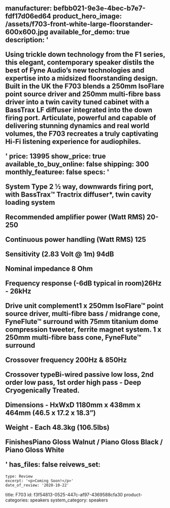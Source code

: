 manufacturer: befbb021-9e3e-4bec-b7e7-fdf17d06ed64
product_hero_image: /assets/f703-front-white-large-floorstander-600x600.jpg
available_for_demo: true
description: '<p>Using trickle down technology from the F1 series, this elegant, contemporary speaker distils the best of Fyne Audio’s new technologies and expertise into a midsized floorstanding design. Built in the UK the F703 blends a 250mm IsoFlare point source driver and 250mm multi-fibre bass driver into a twin cavity tuned cabinet with a BassTrax LF diffuser integrated into the down firing port. Articulate, powerful and capable of delivering stunning dynamics and real world volumes, the F703 recreates a truly captivating Hi-Fi listening experience for audiophiles.</p>'
price: 13995
show_price: true
available_to_buy_online: false
shipping: 300
monthly_featuree: false
specs: '<p>System Type 2 ½ way, downwards firing port, with BassTrax™ Tractrix diffuser*, twin cavity loading system</p><p>Recommended amplifier power (Watt RMS) 20- 250</p><p>Continuous power handling (Watt RMS) 125</p><p>Sensitivity (2.83 Volt @ 1m) 94dB</p><p>Nominal impedance 8 Ohm</p><p>Frequency response (-6dB typical in room)26Hz - 26kHz</p><p>Drive unit complement1 x 250mm IsoFlare™ point source driver, multi-fibre bass / midrange cone, FyneFlute™ surround with 75mm titanium dome compression tweeter, ferrite magnet system. 1 x 250mm multi-fibre bass cone, FyneFlute™ surround</p><p>Crossover frequency 200Hz &amp; 850Hz</p><p>Crossover typeBi-wired passive low loss, 2nd order low pass, 1st order high pass - Deep Cryogenically Treated.</p><p>Dimensions - HxWxD 1180mm x 438mm x 464mm (46.5 x 17.2 x 18.3”)</p><p>Weight - Each 48.3kg (106.5lbs)</p><p>FinishesPiano Gloss Walnut / Piano Gloss Black / Piano Gloss White</p>'
has_files: false
reivews_set:
  -
    type: Review
    excerpt: '<p>Coming Soon!</p>'
    date_of_review: '2020-10-22'
title: F703
id: f3f54813-0525-447c-af97-4369588cfa30
product-categories: speakers
system_category: speakers
